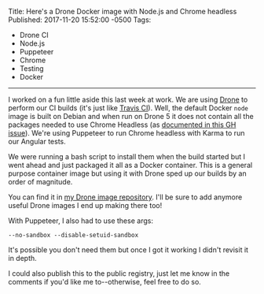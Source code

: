 Title: Here's a Drone Docker image with Node.js and Chrome headless
Published: 2017-11-20 15:52:00 -0500
Tags:
- Drone CI
- Node.js
- Puppeteer
- Chrome
- Testing
- Docker
---

I worked on a fun little aside this last week at work. We are using [Drone](https://github.com/drone/drone) to perform our CI builds (it's just like [Travis CI](http://travis-ci.org)). Well, the default Docker `node` image is built on Debian and when run on Drone 5 it does not contain all the packages needed to use Chrome Headless (as [documented in this GH issue](https://github.com/Googlechrome/puppeteer/issues/290)). We're using Puppeteer to run Chrome headless with Karma to run our Angular tests.

We were running a bash script to install them when the build started but I went ahead and just packaged it all as a Docker container. This is a general purpose container image but using it with Drone sped up our builds by an order of magnitude.

You can find it in [my Drone image repository](https://github.com/kamranayub/drone-images). I'll be sure to add anymore useful Drone images I end up making there too!

With Puppeteer, I also had to use these args:

    --no-sandbox --disable-setuid-sandbox
    
It's possible you don't need them but once I got it working I didn't revisit it in depth.

I could also publish this to the public registry, just let me know in the comments if you'd like me to--otherwise, feel free to do so.
